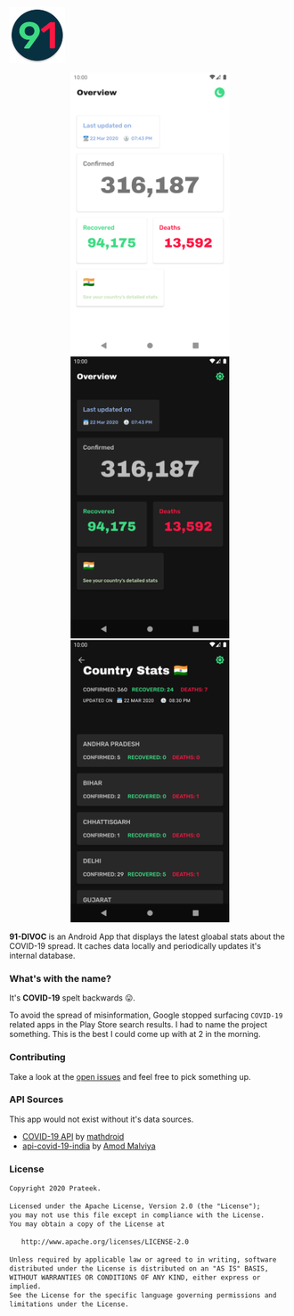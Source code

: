 <img width="100" height="100" src="art/app_icon.png?raw=true">

<p align="center">
  <img width="285" src="art/overview-light.png?raw=true">
  <img width="285" src="art/overview-dark.png?raw=true">
  <img width="285" src="art/stats-dark.png?raw=true">
</p>

**91-DIVOC** is an Android App that displays the latest gloabal stats about the COVID-19 spread. It caches data locally and periodically updates it's internal database.


### What's with the name?
It's **COVID-19** spelt backwards 😛.

To avoid the spread of misinformation, Google stopped surfacing `COVID-19` related apps in the Play Store search results. I had to name the project something. This is the best I could come up with at 2 in the morning. 

### Contributing
Take a look at the [open issues](https://github.com/hackertronix/91-DIVOC/issues) and feel free to pick something up.


### API Sources
This app would not exist without it's data sources. 

 - [COVID-19 API](https://github.com/mathdroid/covid-19-api) by [mathdroid](https://github.com/mathdroid)
 - [api-covid-19-india](https://github.com/amodm/api-covid19-in) by [Amod Malviya](https://github.com/amodm)

### License
```
Copyright 2020 Prateek.

Licensed under the Apache License, Version 2.0 (the "License");
you may not use this file except in compliance with the License.
You may obtain a copy of the License at

   http://www.apache.org/licenses/LICENSE-2.0

Unless required by applicable law or agreed to in writing, software
distributed under the License is distributed on an "AS IS" BASIS,
WITHOUT WARRANTIES OR CONDITIONS OF ANY KIND, either express or implied.
See the License for the specific language governing permissions and
limitations under the License.
```
